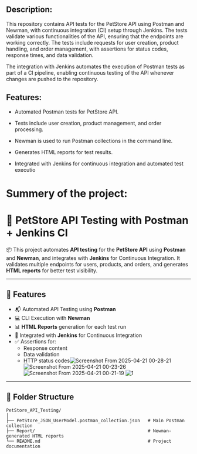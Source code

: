 ## Description:
This repository contains API tests for the PetStore API using Postman and Newman, with continuous integration (CI) setup through Jenkins. The tests validate various functionalities of the API, ensuring that the endpoints are working correctly. The tests include requests for user creation, product handling, and order management, with assertions for status codes, response times, and data validation.

The integration with Jenkins automates the execution of Postman tests as part of a CI pipeline, enabling continuous testing of the API whenever changes are pushed to the repository.

## Features:

- Automated Postman tests for PetStore API.

- Tests include user creation, product management, and order processing.

- Newman is used to run Postman collections in the command line.

- Generates HTML reports for test results.

- Integrated with Jenkins for continuous integration and automated test executio


# Summery of the project:
# 🚀 PetStore API Testing with Postman + Jenkins CI

📦 This project automates **API testing** for the **PetStore API** using **Postman** and **Newman**, and integrates with **Jenkins** for Continuous Integration. It validates multiple endpoints for users, products, and orders, and generates **HTML reports** for better test visibility.

---

## 🔧 Features

- 📬 Automated API Testing using **Postman**
- 💻 CLI Execution with **Newman**
- 📊 **HTML Reports** generation for each test run
- 🔁 Integrated with **Jenkins** for Continuous Integration
- ✅ Assertions for:
  - Response content
  - Data validation
  - HTTP status codes![Screenshot From 2025-04-21 00-28-21](https://github.com/user-attachments/assets/0dfd1414-5c71-49b3-86e8-80e554312c98)
![Screenshot From 2025-04-21 00-23-26](https://github.com/user-attachments/assets/c48b06f9-b873-40f1-9a05-2e42e57d610c)
![Screenshot From 2025-04-21 00-21-19](https://github.com/user-attachments/assets/c4ae7c2a-afa8-4db0-9651-023770301811)
![1](https://github.com/user-attachments/assets/bbf2aead-82f6-4756-ac67-7e257821a668)

 

---

## 📁 Folder Structure

```plaintext
PetStore_API_Testing/
│
├── PetStore_JSON_UserModel.postman_collection.json   # Main Postman collection
├── Report/                                           # Newman-generated HTML reports
└── README.md                                         # Project documentation




